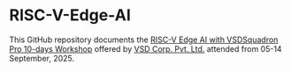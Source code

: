 # RISC-V-Edge-AI

This GitHub repository documents the [RISC-V Edge AI with VSDSquadron Pro 10-days Workshop](https://www.vlsisystemdesign.com/riscv_edgeai/) offered by [VSD Corp. Pvt. Ltd.](https://www.vlsisystemdesign.com/about-us/) attended from 05-14 September, 2025.


